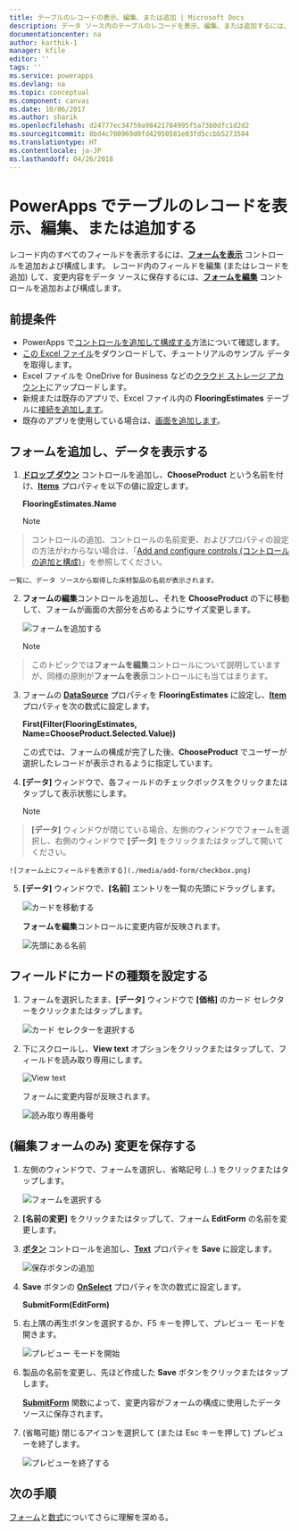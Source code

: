 ```yaml
---
title: テーブルのレコードの表示、編集、または追加 | Microsoft Docs
description: データ ソース内のテーブルのレコードを表示、編集、または追加するには、フォームを使用します。
documentationcenter: na
author: karthik-1
manager: kfile
editor: ''
tags: ''
ms.service: powerapps
ms.devlang: na
ms.topic: conceptual
ms.component: canvas
ms.date: 10/06/2017
ms.author: sharik
ms.openlocfilehash: d24777ec34759a98421784995f5a73b0dfc1d2d2
ms.sourcegitcommit: 8bd4c700969d0fd42950581e03fd5ccbb5273584
ms.translationtype: HT
ms.contentlocale: ja-JP
ms.lasthandoff: 04/26/2018
---
```

# <a name="show-edit-or-add-a-record-from-a-table-in-powerapps"></a>PowerApps でテーブルのレコードを表示、編集、または追加する
レコード内のすべてのフィールドを表示するには、**[フォームを表示](controls/control-form-detail.md)** コントロールを追加および構成します。 レコード内のフィールドを編集 (またはレコードを追加) して、変更内容をデータ ソースに保存するには、**[フォームを編集](controls/control-form-detail.md)** コントロールを追加および構成します。

## <a name="prerequisites"></a>前提条件

* PowerApps で[コントロールを追加して構成する](add-configure-controls.md)方法について確認します。
* [この Excel ファイル](https://az787822.vo.msecnd.net/documentation/get-started-from-data/FlooringEstimates.xlsx)をダウンロードして、チュートリアルのサンプル データを取得します。
* Excel ファイルを OneDrive for Business などの[クラウド ストレージ アカウント](connections/cloud-storage-blob-connections.md)にアップロードします。
* 新規または既存のアプリで、Excel ファイル内の **FlooringEstimates** テーブルに[接続を追加します](add-data-connection.md)。
* 既存のアプリを使用している場合は、[画面を追加します](add-screen-context-variables.md)。

## <a name="add-a-form-and-show-data"></a>フォームを追加し、データを表示する
1. **[ドロップ ダウン](controls/control-drop-down.md)** コントロールを追加し、**ChooseProduct** という名前を付け、**[Items](controls/properties-core.md)** プロパティを以下の値に設定します。

    **FlooringEstimates.Name**

    > [!NOTE]
> コントロールの追加、コントロールの名前変更、およびプロパティの設定の方法がわからない場合は、「[Add and configure controls (コントロールの追加と構成)](add-configure-controls.md)」を参照してください。

    一覧に、データ ソースから取得した床材製品の名前が表示されます。

2. **フォームの編集**コントロールを追加し、それを **ChooseProduct** の下に移動して、フォームが画面の大部分を占めるようにサイズ変更します。

    ![フォームを追加する](./media/add-form/add-a-form.png)

    > [!NOTE]
> このトピックでは**フォームを編集**コントロールについて説明していますが、同様の原則が**フォームを表示**コントロールにも当てはまります。

3. フォームの **[DataSource](controls/control-form-detail.md)** プロパティを **FlooringEstimates** に設定し、**[Item](controls/control-form-detail.md)** プロパティを次の数式に設定します。

   **First(Filter(FlooringEstimates, Name=ChooseProduct.Selected.Value))**

   この式では、フォームの構成が完了した後、**ChooseProduct** でユーザーが選択したレコードが表示されるように指定しています。

4. **[データ]** ウィンドウで、各フィールドのチェックボックスをクリックまたはタップして表示状態にします。

    > [!NOTE]
> **[データ]** ウィンドウが閉じている場合、左側のウィンドウでフォームを選択し、右側のウィンドウで **[データ]** をクリックまたはタップして開いてください。

    ![フォーム上にフィールドを表示する](./media/add-form/checkbox.png)

5. **[データ]** ウィンドウで、**[名前]** エントリを一覧の先頭にドラッグします。

    ![カードを移動する](./media/add-form/drag-field.png)

    **フォームを編集**コントロールに変更内容が反映されます。

    ![先頭にある名前](./media/add-form/move-card-form.png)

## <a name="set-the-card-type-for-a-field"></a>フィールドにカードの種類を設定する
1. フォームを選択したまま、**[データ]** ウィンドウで **[価格]** のカード セレクターをクリックまたはタップします。

    ![カード セレクターを選択する](./media/add-form/price-card2.png)

2. 下にスクロールし、**View text** オプションをクリックまたはタップして、フィールドを読み取り専用にします。

    ![View text](./media/add-form/view-text.png)

    フォームに変更内容が反映されます。

    ![読み取り専用番号](./media/add-form/read-only.png)  

## <a name="edit-form-only-save-changes"></a>(編集フォームのみ) 変更を保存する
1. 左側のウィンドウで、フォームを選択し、省略記号 (...) をクリックまたはタップします。

   ![フォームを選択する](./media/add-form/select-form.png)

2. **[名前の変更]** をクリックまたはタップして、フォーム **EditForm** の名前を変更します。

3. **[ボタン](controls/control-button.md)** コントロールを追加し、**[Text](controls/properties-core.md)** プロパティを **Save** に設定します。

    ![保存ボタンの追加](./media/add-form/save-button.png)  

4. **Save** ボタンの **[OnSelect](controls/properties-core.md)** プロパティを次の数式に設定します。

   **SubmitForm(EditForm)**

5. 右上隅の再生ボタンを選択するか、F5 キーを押して、プレビュー モードを開きます。

    ![プレビュー モードを開始](./media/add-form/open-preview.png)

6. 製品の名前を変更し、先ほど作成した **Save** ボタンをクリックまたはタップします。

    **[SubmitForm](functions/function-form.md)** 関数によって、変更内容がフォームの構成に使用したデータ ソースに保存されます。

7. (省略可能) 閉じるアイコンを選択して (または Esc キーを押して) プレビューを終了します。

    ![プレビューを終了する](./media/add-form/close-preview.png)

## <a name="next-steps"></a>次の手順
[フォーム](working-with-forms.md)と[数式](working-with-formulas.md)についてさらに理解を深める。
